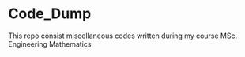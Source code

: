 # Code_Dump
This repo consist miscellaneous codes written during my course MSc. Engineering Mathematics
